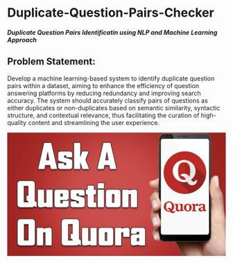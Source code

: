 # Duplicate-Question-Pairs-Checker
##### Duplicate Question Pairs Identificatin using NLP and Machine Learning Approach

## Problem Statement:

Develop a machine learning-based system to identify duplicate question pairs within a dataset, aiming to enhance the efficiency of question answering platforms by reducing redundancy and improving search accuracy. The system should accurately classify pairs of questions as either duplicates or non-duplicates based on semantic similarity, syntactic structure, and contextual relevance, thus facilitating the curation of high-quality content and streamlining the user experience.

![login](https://github.com/addyarishabh/Duplicate-Question-Pairs-Checker/blob/8dc0acfdca557f64d5916484a830b41262fa0b1d/Quora%20image.png?raw=true)
